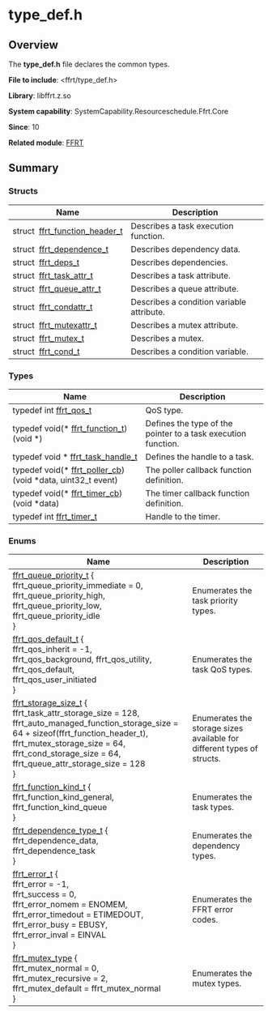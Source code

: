 # type_def.h


## Overview

The **type_def.h** file declares the common types.

**File to include**: &lt;ffrt/type_def.h&gt;

**Library**: libffrt.z.so

**System capability**: SystemCapability.Resourceschedule.Ffrt.Core

**Since**: 10

**Related module**: [FFRT](_f_f_r_t.md)


## Summary


### Structs

| Name| Description| 
| -------- | -------- |
| struct&nbsp;&nbsp;[ffrt_function_header_t](ffrt__function__header__t.md) | Describes a task execution function. | 
| struct&nbsp;&nbsp;[ffrt_dependence_t](ffrt__dependence__t.md) | Describes dependency data. | 
| struct&nbsp;&nbsp;[ffrt_deps_t](ffrt__deps__t.md) | Describes dependencies. | 
| struct&nbsp;&nbsp;[ffrt_task_attr_t](ffrt__task__attr__t.md) | Describes a task attribute. | 
| struct&nbsp;&nbsp;[ffrt_queue_attr_t](ffrt__queue__attr__t.md) | Describes a queue attribute. | 
| struct&nbsp;&nbsp;[ffrt_condattr_t](ffrt__condattr__t.md) | Describes a condition variable attribute. | 
| struct&nbsp;&nbsp;[ffrt_mutexattr_t](ffrt__mutexattr__t.md) | Describes a mutex attribute. | 
| struct&nbsp;&nbsp;[ffrt_mutex_t](ffrt__mutex__t.md) | Describes a mutex. | 
| struct&nbsp;&nbsp;[ffrt_cond_t](ffrt__cond__t.md) | Describes a condition variable. | 


### Types

| Name| Description| 
| -------- | -------- |
| typedef int [ffrt_qos_t](_f_f_r_t.md#ffrt_qos_t) | QoS type. | 
| typedef void(\* [ffrt_function_t](_f_f_r_t.md#ffrt_function_t)) (void \*) | Defines the type of the pointer to a task execution function. | 
| typedef void \* [ffrt_task_handle_t](_f_f_r_t.md#ffrt_task_handle_t) | Defines the handle to a task. | 
| typedef void(\* [ffrt_poller_cb](_f_f_r_t.md#ffrt_poller_cb)) (void \*data, uint32_t event) | The poller callback function definition. | 
| typedef void(\* [ffrt_timer_cb](_f_f_r_t.md#ffrt_timer_cb)) (void \*data) | The timer callback function definition. | 
| typedef int [ffrt_timer_t](_f_f_r_t.md#ffrt_timer_t) | Handle to the timer. | 


### Enums

| Name| Description| 
| -------- | -------- |
| [ffrt_queue_priority_t](_f_f_r_t.md#ffrt_queue_priority_t) {<br>ffrt_queue_priority_immediate = 0, <br>ffrt_queue_priority_high, <br>ffrt_queue_priority_low, ffrt_queue_priority_idle<br>} | Enumerates the task priority types. | 
| [ffrt_qos_default_t](_f_f_r_t.md#ffrt_qos_default_t) {<br>ffrt_qos_inherit = -1, <br>ffrt_qos_background, ffrt_qos_utility, <br>ffrt_qos_default,<br>ffrt_qos_user_initiated<br>} | Enumerates the task QoS types. | 
| [ffrt_storage_size_t](_f_f_r_t.md#ffrt_storage_size_t) {<br>ffrt_task_attr_storage_size = 128, <br>ffrt_auto_managed_function_storage_size = 64 + sizeof(ffrt_function_header_t), <br>ffrt_mutex_storage_size = 64, <br>ffrt_cond_storage_size = 64,<br>ffrt_queue_attr_storage_size = 128<br>} | Enumerates the storage sizes available for different types of structs. | 
| [ffrt_function_kind_t](_f_f_r_t.md#ffrt_function_kind_t) { <br>ffrt_function_kind_general, <br>ffrt_function_kind_queue<br> } | Enumerates the task types. | 
| [ffrt_dependence_type_t](_f_f_r_t.md#ffrt_dependence_type_t) { <br>ffrt_dependence_data, <br>ffrt_dependence_task<br> } | Enumerates the dependency types. |
| [ffrt_error_t](_f_f_r_t.md#ffrt_error_t) {<br>ffrt_error = -1, <br>ffrt_success = 0, <br>ffrt_error_nomem = ENOMEM, <br>ffrt_error_timedout = ETIMEDOUT,<br>ffrt_error_busy = EBUSY, <br>ffrt_error_inval = EINVAL<br>} | Enumerates the FFRT error codes. | 
| [ffrt_mutex_type](_f_f_r_t.md#ffrt_mutex_type) {<br>ffrt_mutex_normal = 0, <br>ffrt_mutex_recursive = 2, <br>ffrt_mutex_default = ffrt_mutex_normal <br>} | Enumerates the mutex types. | 
